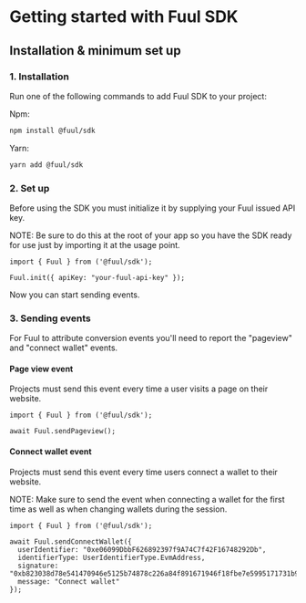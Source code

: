 # Getting started with Fuul SDK

## Installation & minimum set up

### 1. Installation

Run one of the following commands to add Fuul SDK to your project:

Npm:

```bash
npm install @fuul/sdk
```

Yarn:

```bash
yarn add @fuul/sdk
```

### 2. Set up

Before using the SDK you must initialize it by supplying your Fuul issued API key.

NOTE: Be sure to do this at the root of your app so you have the SDK ready for use just by importing it at the usage point.

```tsx
import { Fuul } from ('@fuul/sdk');

Fuul.init({ apiKey: "your-fuul-api-key" });
```

Now you can start sending events.

### 3. Sending events

For Fuul to attribute conversion events you'll need to report the "pageview" and "connect wallet" events.

#### Page view event

Projects must send this event every time a user visits a page on their website.

```tsx
import { Fuul } from ('@fuul/sdk');

await Fuul.sendPageview();
```

#### Connect wallet event

Projects must send this event every time users connect a wallet to their website.

NOTE: Make sure to send the event when connecting a wallet for the first time as well as when changing wallets during the session.

```tsx
import { Fuul } from ('@fuul/sdk');

await Fuul.sendConnectWallet({
  userIdentifier: "0xe06099DbbF626892397f9A74C7f42F16748292Db",
  identifierType: UserIdentifierType.EvmAddress,
  signature: "0xb823038d78e541470946e5125b74878c226a84f891671946f18fbe7e5995171731b92f569c3e83f1c9fb89c5351245494c5d2ce6273f74c853a2cace6073f09c1c",
  message: "Connect wallet"
});
```
